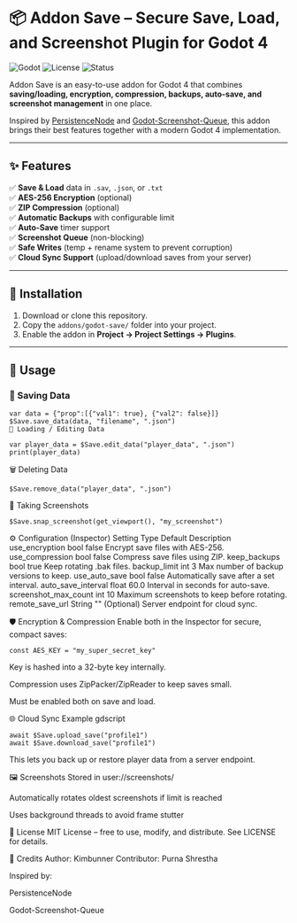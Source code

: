 # 📦 Addon Save – Secure Save, Load, and Screenshot Plugin for Godot 4

![Godot](https://img.shields.io/badge/Godot-4.x-blue?style=for-the-badge)
![License](https://img.shields.io/github/license/kimbunner/godot-save?style=for-the-badge)
![Status](https://img.shields.io/badge/status-stable-brightgreen?style=for-the-badge)

Addon Save is an easy-to-use addon for Godot 4 that combines **saving/loading, encryption, compression, backups, auto-save, and screenshot management** in one place.

Inspired by [PersistenceNode](https://github.com/MatiasVME/Persistence) and [Godot-Screenshot-Queue](https://github.com/fractilegames/godot-screenshot-queue), this addon brings their best features together with a modern Godot 4 implementation.

---

## ✨ Features

✅ **Save & Load** data in `.sav`, `.json`, or `.txt`  
✅ **AES-256 Encryption** (optional)  
✅ **ZIP Compression** (optional)  
✅ **Automatic Backups** with configurable limit  
✅ **Auto-Save** timer support  
✅ **Screenshot Queue** (non-blocking)  
✅ **Safe Writes** (temp + rename system to prevent corruption)  
✅ **Cloud Sync Support** (upload/download saves from your server)

---

## 🚀 Installation

1. Download or clone this repository.
2. Copy the `addons/godot-save/` folder into your project.
3. Enable the addon in **Project → Project Settings → Plugins**.

---

## 📖 Usage

### 💾 Saving Data
```gdscript
var data = {"prop":[{"val1": true}, {"val2": false}]}
$Save.save_data(data, "filename", ".json")
📖 Loading / Editing Data
```
```gdscript
var player_data = $Save.edit_data("player_data", ".json")
print(player_data)
```
🗑 Deleting Data
```gdscript
$Save.remove_data("player_data", ".json")
```
📸 Taking Screenshots
```gdscript
$Save.snap_screenshot(get_viewport(), "my_screenshot")
```
⚙️ Configuration (Inspector)
Setting	Type	Default	Description
use_encryption	bool	false	Encrypt save files with AES-256.
use_compression	bool	false	Compress save files using ZIP.
keep_backups	bool	true	Keep rotating .bak files.
backup_limit	int	3	Max number of backup versions to keep.
use_auto_save	bool	false	Automatically save after a set interval.
auto_save_interval	float	60.0	Interval in seconds for auto-save.
screenshot_max_count	int	10	Maximum screenshots to keep before rotating.
remote_save_url	String	""	(Optional) Server endpoint for cloud sync.

🛡 Encryption & Compression
Enable both in the Inspector for secure, compact saves:

```gdscript
const AES_KEY = "my_super_secret_key"
```
Key is hashed into a 32-byte key internally.

Compression uses ZipPacker/ZipReader to keep saves small.

Must be enabled both on save and load.

🌐 Cloud Sync Example
gdscript
```
await $Save.upload_save("profile1")
await $Save.download_save("profile1")
```
This lets you back up or restore player data from a server endpoint.

🖼 Screenshots
Stored in user://screenshots/

Automatically rotates oldest screenshots if limit is reached

Uses background threads to avoid frame stutter

📜 License
MIT License – free to use, modify, and distribute.
See LICENSE for details.

🙌 Credits
Author: Kimbunner
Contributor: Purna Shrestha

Inspired by:

PersistenceNode

Godot-Screenshot-Queue
